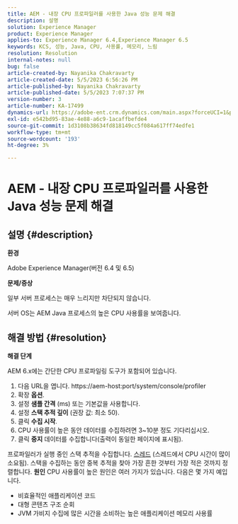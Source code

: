 ```yaml
---
title: AEM - 내장 CPU 프로파일러를 사용한 Java 성능 문제 해결
description: 설명
solution: Experience Manager
product: Experience Manager
applies-to: Experience Manager 6.4,Experience Manager 6.5
keywords: KCS, 성능, Java, CPU, 사용률, 메모리, 느림
resolution: Resolution
internal-notes: null
bug: false
article-created-by: Nayanika Chakravarty
article-created-date: 5/5/2023 6:56:26 PM
article-published-by: Nayanika Chakravarty
article-published-date: 5/5/2023 7:07:37 PM
version-number: 3
article-number: KA-17499
dynamics-url: https://adobe-ent.crm.dynamics.com/main.aspx?forceUCI=1&pagetype=entityrecord&etn=knowledgearticle&id=c0334588-76eb-ed11-a7c6-6045bd006704
exl-id: e542bd95-83ae-4e88-a6c9-1acaffbefde4
source-git-commit: 1d3108b38634fd818149cc5f084a617ff74edfe1
workflow-type: tm+mt
source-wordcount: '193'
ht-degree: 3%

---
```


# AEM - 내장 CPU 프로파일러를 사용한 Java 성능 문제 해결

## 설명 {#description}


<b>환경</b>

Adobe Experience Manager(버전 6.4 및 6.5)

<b>문제/증상</b>

일부 서버 프로세스는 매우 느리지만 차단되지 않습니다.

서버 OS는 AEM Java 프로세스의 높은 CPU 사용률을 보여줍니다.


## 해결 방법 {#resolution}


<b>해결 단계</b>

AEM 6.x에는 간단한 CPU 프로파일링 도구가 포함되어 있습니다.

1. 다음 URL을 엽니다. https://aem-host:port/system/console/profiler
2. 확장 <b>옵션</b>.
3. 설정 <b>샘플 간격</b> (ms) 또는 기본값을 사용합니다.
4. 설정 <b>스택 추적 깊이</b> (권장 값: 최소 50).
5. 클릭 <b>수집 시작</b>.
6. CPU 사용률이 높은 동안 데이터를 수집하려면 3~10분 정도 기다리십시오.
7. 클릭 <b>중지</b> 데이터를 수집합니다(출력이 동일한 페이지에 표시됨).


프로파일러가 실행 중인 스택 추적을 수집합니다. [스레드](https://docs.oracle.com/javase/tutorial/essential/concurrency/threads.html) (스레드에서 CPU 시간이 많이 소요됨). 스택을 수집하는 동안 중복 추적을 찾아 가장 흔한 것부터 가장 적은 것까지 정렬합니다.
<b>원인</b>
CPU 사용률이 높은 원인은 여러 가지가 있습니다. 다음은 몇 가지 예입니다.

- 비효율적인 애플리케이션 코드
- 대형 콘텐츠 구조 순회
- JVM 가비지 수집에 많은 시간을 소비하는 높은 애플리케이션 메모리 사용률
